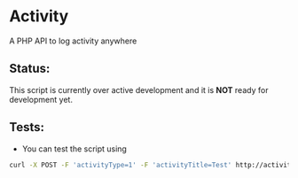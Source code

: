 # Activity
A PHP API to log activity anywhere

## Status:
This script is currently over active development and it is **NOT** ready for development yet.

## Tests:

* You can test the script using
```bash
curl -X POST -F 'activityType=1' -F 'activityTitle=Test' http://activity.local.dev?token=test
```
